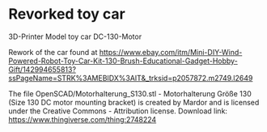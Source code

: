 # Revorked toy car
3D-Printer Model toy car DC-130-Motor

Rework of the car found at https://www.ebay.com/itm/Mini-DIY-Wind-Powered-Robot-Toy-Car-Kit-130-Brush-Educational-Gadget-Hobby-Gift/142994655813?ssPageName=STRK%3AMEBIDX%3AIT&_trksid=p2057872.m2749.l2649

[CarSideways]: https://github.com/adam-p/markdown-here/raw/master/src/common/images/icon48.png "Car Vied from the side"
[CarFront]: https://github.com/adam-p/markdown-here/raw/master/src/common/images/icon48.png "Car Vied from the front"

The file OpenSCAD/Motorhalterung_S130.stl  - Motorhalterung Größe 130 (Size 130 DC motor mounting bracket) is created by Mardor and is licensed under the Creative Commons - Attribution license.  Download link:  https://www.thingiverse.com/thing:2748224



